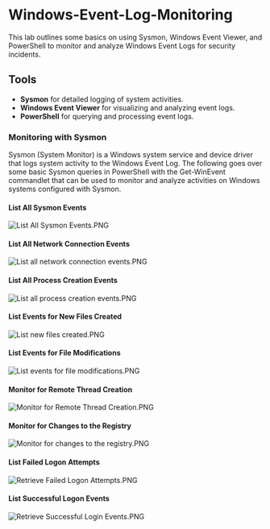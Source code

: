 # Windows-Event-Log-Monitoring

This lab outlines some basics on using Sysmon, Windows Event Viewer, and PowerShell to monitor and analyze Windows Event Logs for security incidents. 

## Tools
- **Sysmon** for detailed logging of system activities.
- **Windows Event Viewer** for visualizing and analyzing event logs.
- **PowerShell** for querying and processing event logs.

### Monitoring with Sysmon

Sysmon (System Monitor) is a Windows system service and device driver that logs system activity to the Windows Event Log. The following goes over some basic Sysmon queries in PowerShell with the Get-WinEvent commandlet that 
can be used to monitor and analyze activities on Windows systems configured with Sysmon. 


#### List All Sysmon Events
![List All Sysmon Events.PNG](Images/List%20All%20Sysmon%20Events.PNG)

#### List All Network Connection Events

![List all network connection events.PNG](Images/List%20all%20network%20connection%20events.PNG)

#### List All Process Creation Events

![List all process creation events.PNG](Images/List%20all%20process%20creation%20events.PNG)

#### List Events for New Files Created

![List new files created.PNG](Images/List%20new%20files%20created.PNG)

#### List Events for File Modifications

![List events for file modifications.PNG](Images/List%20events%20for%20file%20modifications.PNG)

#### Monitor for Remote Thread Creation

![Monitor for Remote Thread Creation.PNG](Images/Monitor%20for%20Remote%20Thread%20Creation.PNG)

#### Monitor for Changes to the Registry

![Monitor for changes to the registry.PNG](Images/Monitor%20for%20changes%20to%20the%20registry.PNG)

#### List Failed Logon Attempts

![Retrieve Failed Logon Attempts.PNG](Images/Retrieve%20Failed%20Logon%20Attempts.PNG)

#### List Successful Logon Events

![Retrieve Successful Login Events.PNG](Images/Retrieve%20Successful%20Login%20Events.PNG)


